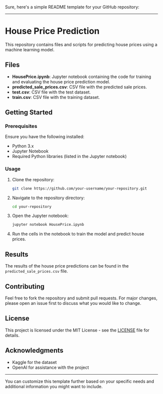 Sure, here's a simple README template for your GitHub repository:

---

# House Price Prediction

This repository contains files and scripts for predicting house prices using a machine learning model.

## Files

- **HousePrice.ipynb**: Jupyter notebook containing the code for training and evaluating the house price prediction model.
- **predicted_sale_prices.csv**: CSV file with the predicted sale prices.
- **test.csv**: CSV file with the test dataset.
- **train.csv**: CSV file with the training dataset.

## Getting Started

### Prerequisites

Ensure you have the following installed:

- Python 3.x
- Jupyter Notebook
- Required Python libraries (listed in the Jupyter notebook)

### Usage

1. Clone the repository:
   ```bash
   git clone https://github.com/your-username/your-repository.git
   ```
2. Navigate to the repository directory:
   ```bash
   cd your-repository
   ```
3. Open the Jupyter notebook:
   ```bash
   jupyter notebook HousePrice.ipynb
   ```
4. Run the cells in the notebook to train the model and predict house prices.

## Results

The results of the house price predictions can be found in the `predicted_sale_prices.csv` file.

## Contributing

Feel free to fork the repository and submit pull requests. For major changes, please open an issue first to discuss what you would like to change.

## License

This project is licensed under the MIT License - see the [LICENSE](LICENSE) file for details.

## Acknowledgments

- Kaggle for the dataset
- OpenAI for assistance with the project

---

You can customize this template further based on your specific needs and additional information you might want to include.
